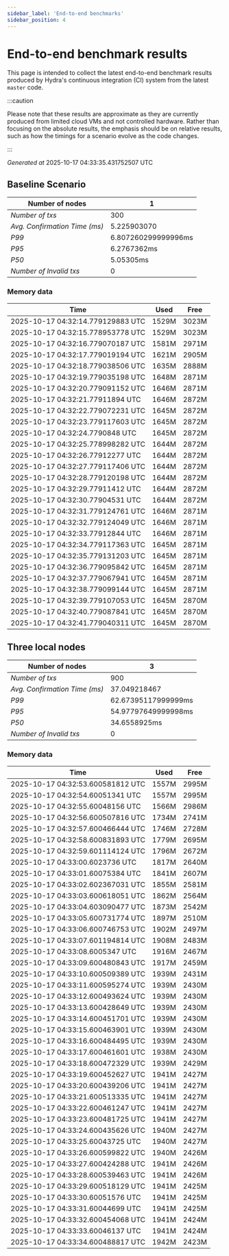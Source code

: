 ```yaml
--- 
sidebar_label: 'End-to-end benchmarks' 
sidebar_position: 4 
--- 
```


# End-to-end benchmark results 

This page is intended to collect the latest end-to-end benchmark  results produced by Hydra's continuous integration (CI) system from  the latest `master` code.

:::caution

Please note that these results are approximate  as they are currently produced from limited cloud VMs and not controlled hardware.  Rather than focusing on the absolute results,   the emphasis should be on relative results,  such as how the timings for a scenario evolve as the code changes.

:::

_Generated at_  2025-10-17 04:33:35.431752507 UTC


## Baseline Scenario



| Number of nodes |  1 | 
| -- | -- |
| _Number of txs_ | 300 |
| _Avg. Confirmation Time (ms)_ | 5.225903070 |
| _P99_ | 6.807260299999996ms |
| _P95_ | 6.2767362ms |
| _P50_ | 5.05305ms |
| _Number of Invalid txs_ | 0 |
      

### Memory data 

 | Time | Used | Free | 
|------------------------------------|------|------|
 | 2025-10-17 04:32:14.779129883 UTC | 1529M | 3023M | 
 | 2025-10-17 04:32:15.778953778 UTC | 1529M | 3023M | 
 | 2025-10-17 04:32:16.779070187 UTC | 1581M | 2971M | 
 | 2025-10-17 04:32:17.779019194 UTC | 1621M | 2905M | 
 | 2025-10-17 04:32:18.779038506 UTC | 1635M | 2888M | 
 | 2025-10-17 04:32:19.779035198 UTC | 1648M | 2871M | 
 | 2025-10-17 04:32:20.779091152 UTC | 1646M | 2871M | 
 | 2025-10-17 04:32:21.77911894 UTC | 1646M | 2872M | 
 | 2025-10-17 04:32:22.779072231 UTC | 1645M | 2872M | 
 | 2025-10-17 04:32:23.779117603 UTC | 1645M | 2872M | 
 | 2025-10-17 04:32:24.7790848 UTC | 1645M | 2872M | 
 | 2025-10-17 04:32:25.778998282 UTC | 1644M | 2872M | 
 | 2025-10-17 04:32:26.77912277 UTC | 1644M | 2872M | 
 | 2025-10-17 04:32:27.779117406 UTC | 1644M | 2872M | 
 | 2025-10-17 04:32:28.779120198 UTC | 1644M | 2872M | 
 | 2025-10-17 04:32:29.77911412 UTC | 1644M | 2872M | 
 | 2025-10-17 04:32:30.77904531 UTC | 1644M | 2872M | 
 | 2025-10-17 04:32:31.779124761 UTC | 1646M | 2871M | 
 | 2025-10-17 04:32:32.779124049 UTC | 1646M | 2871M | 
 | 2025-10-17 04:32:33.77912844 UTC | 1646M | 2871M | 
 | 2025-10-17 04:32:34.779117363 UTC | 1645M | 2871M | 
 | 2025-10-17 04:32:35.779131203 UTC | 1645M | 2871M | 
 | 2025-10-17 04:32:36.779095842 UTC | 1645M | 2871M | 
 | 2025-10-17 04:32:37.779067941 UTC | 1645M | 2871M | 
 | 2025-10-17 04:32:38.779099144 UTC | 1645M | 2871M | 
 | 2025-10-17 04:32:39.779107053 UTC | 1645M | 2870M | 
 | 2025-10-17 04:32:40.779087841 UTC | 1645M | 2870M | 
 | 2025-10-17 04:32:41.779040311 UTC | 1645M | 2870M | 


## Three local nodes



| Number of nodes |  3 | 
| -- | -- |
| _Number of txs_ | 900 |
| _Avg. Confirmation Time (ms)_ | 37.049218467 |
| _P99_ | 62.67395117999999ms |
| _P95_ | 54.97797649999998ms |
| _P50_ | 34.6558925ms |
| _Number of Invalid txs_ | 0 |
      

### Memory data 

 | Time | Used | Free | 
|------------------------------------|------|------|
 | 2025-10-17 04:32:53.600581812 UTC | 1557M | 2995M | 
 | 2025-10-17 04:32:54.60051341 UTC | 1557M | 2995M | 
 | 2025-10-17 04:32:55.60048156 UTC | 1566M | 2986M | 
 | 2025-10-17 04:32:56.600507816 UTC | 1734M | 2741M | 
 | 2025-10-17 04:32:57.600466444 UTC | 1746M | 2728M | 
 | 2025-10-17 04:32:58.600831893 UTC | 1779M | 2695M | 
 | 2025-10-17 04:32:59.601114124 UTC | 1796M | 2672M | 
 | 2025-10-17 04:33:00.6023736 UTC | 1817M | 2640M | 
 | 2025-10-17 04:33:01.60075384 UTC | 1841M | 2607M | 
 | 2025-10-17 04:33:02.602367031 UTC | 1855M | 2581M | 
 | 2025-10-17 04:33:03.600618051 UTC | 1862M | 2564M | 
 | 2025-10-17 04:33:04.603090477 UTC | 1873M | 2542M | 
 | 2025-10-17 04:33:05.600731774 UTC | 1897M | 2510M | 
 | 2025-10-17 04:33:06.600746753 UTC | 1902M | 2497M | 
 | 2025-10-17 04:33:07.601194814 UTC | 1908M | 2483M | 
 | 2025-10-17 04:33:08.6005347 UTC | 1916M | 2467M | 
 | 2025-10-17 04:33:09.600480843 UTC | 1917M | 2459M | 
 | 2025-10-17 04:33:10.600509389 UTC | 1939M | 2431M | 
 | 2025-10-17 04:33:11.600595274 UTC | 1939M | 2430M | 
 | 2025-10-17 04:33:12.600493624 UTC | 1939M | 2430M | 
 | 2025-10-17 04:33:13.600428649 UTC | 1939M | 2430M | 
 | 2025-10-17 04:33:14.600451701 UTC | 1939M | 2430M | 
 | 2025-10-17 04:33:15.600463901 UTC | 1939M | 2430M | 
 | 2025-10-17 04:33:16.600484495 UTC | 1939M | 2430M | 
 | 2025-10-17 04:33:17.600461601 UTC | 1938M | 2430M | 
 | 2025-10-17 04:33:18.600472329 UTC | 1939M | 2429M | 
 | 2025-10-17 04:33:19.600452627 UTC | 1941M | 2427M | 
 | 2025-10-17 04:33:20.600439206 UTC | 1941M | 2427M | 
 | 2025-10-17 04:33:21.600513335 UTC | 1941M | 2427M | 
 | 2025-10-17 04:33:22.600461247 UTC | 1941M | 2427M | 
 | 2025-10-17 04:33:23.600481725 UTC | 1941M | 2427M | 
 | 2025-10-17 04:33:24.600435626 UTC | 1940M | 2427M | 
 | 2025-10-17 04:33:25.60043725 UTC | 1940M | 2427M | 
 | 2025-10-17 04:33:26.600599822 UTC | 1940M | 2426M | 
 | 2025-10-17 04:33:27.600424288 UTC | 1941M | 2426M | 
 | 2025-10-17 04:33:28.600539463 UTC | 1941M | 2426M | 
 | 2025-10-17 04:33:29.600518129 UTC | 1941M | 2425M | 
 | 2025-10-17 04:33:30.60051576 UTC | 1941M | 2425M | 
 | 2025-10-17 04:33:31.60044699 UTC | 1941M | 2425M | 
 | 2025-10-17 04:33:32.600454068 UTC | 1941M | 2424M | 
 | 2025-10-17 04:33:33.60046137 UTC | 1941M | 2424M | 
 | 2025-10-17 04:33:34.600488817 UTC | 1942M | 2423M | 

